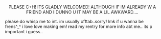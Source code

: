 <p align="center">PLEASE C+H! ITS GLADLY WELCOMED! ALTHOUGH IF IM ALREADY W A FRIEND AND I DUNNO U IT MAY BE A LIL AWKWARD....</p>
please do whisp me to int. im usually offtab..sorry!
lmk if u wanna be frens^_^ i love love making em!
read my rentry for more info abt me.. its p important i guess..
